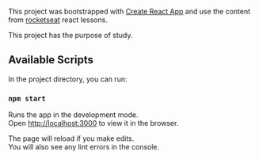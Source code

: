 This project was bootstrapped with [Create React App](https://github.com/facebook/create-react-app) and use the content from [rocketseat](kylab.rocketseat.com.br/) react lessons.

This project has the purpose of study.

## Available Scripts

In the project directory, you can run:

### `npm start`

Runs the app in the development mode.<br />
Open [http://localhost:3000](http://localhost:3000) to view it in the browser.

The page will reload if you make edits.<br />
You will also see any lint errors in the console.